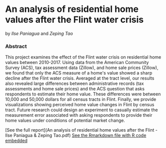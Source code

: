 # An analysis of residential home values after the Flint water crisis

by *Ilse Paniagua* and *Zeping Tao*

### Abstract

This project examines the effect of the Flint water crisis on residential home values between 2010-2017. Using data from the American Community Survey (ACS), tax assessment data (Zillow), and home sale prices (Zillow), we found that only the ACS measure of a home's value showed a sharp decline after the Flint water crisis. Averaged at the tract level, our results also revealed large differences between administrative records (tax assessments and home sale prices) and the ACS question that asks respondents to estimate their home value. These differences were between 10,000 and 50,000 dollars for all census tracts in Flint. Finally, we provide visualizations showing perceived home value changes in Flint by census tract. Future research could design an experiment to casually estimate the measurement error associated with asking respondents to provide their home values under conditions of potential market change.

[See the full report](An analysis of residential home values after the Flint - Ilse Paniagua & Zeping Tao.pdf)
[See the Rmarkdown file with R code embedded](Flint-Zillow.Rmd)


